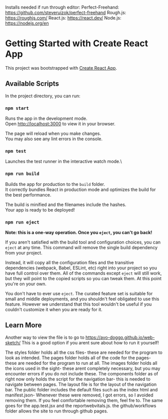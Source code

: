 
Installs needed if run through editor:
Perfect-Freehand: https://github.com/steveruizok/perfect-freehand 
Rough.js: https://roughjs.com/
React.js: https://react.dev/
Node.js: https://nodejs.org/en

# Getting Started with Create React App

This project was bootstrapped with [Create React App](https://github.com/facebook/create-react-app).

## Available Scripts

In the project directory, you can run:

### `npm start`

Runs the app in the development mode.\
Open [http://localhost:3000](http://localhost:3000) to view it in your browser.

The page will reload when you make changes.\
You may also see any lint errors in the console.

### `npm test`

Launches the test runner in the interactive watch mode.\

### `npm run build`

Builds the app for production to the `build` folder.\
It correctly bundles React in production mode and optimizes the build for the best performance.

The build is minified and the filenames include the hashes.\
Your app is ready to be deployed!



### `npm run eject`

**Note: this is a one-way operation. Once you `eject`, you can't go back!**

If you aren't satisfied with the build tool and configuration choices, you can `eject` at any time. This command will remove the single build dependency from your project.

Instead, it will copy all the configuration files and the transitive dependencies (webpack, Babel, ESLint, etc) right into your project so you have full control over them. All of the commands except `eject` will still work, but they will point to the copied scripts so you can tweak them. At this point you're on your own.

You don't have to ever use `eject`. The curated feature set is suitable for small and middle deployments, and you shouldn't feel obligated to use this feature. However we understand that this tool wouldn't be useful if you couldn't customize it when you are ready for it.


## Learn More

Another way to view the file is to go to https://avo-doggo.github.io/web-sketch/ This is a good option if you arent sure about how to run it yourself!

The styles folder holds all the css files- these are needed for the program to look as intended.
The pages folder holds all of the code for the pages- these are needed for the program to run at all.
The images folder holds all the icons used in the sight- these arent completely necessary, but you may encounter errors if you do not include these.
The components folder as of right now only holds the script for the navigation bar- this is needed to navigate between pages.
The layout file is for the layout of the navigation bar.
The public folder includes the default files such as the index html and manifest.json- Whenever these were removed, I got errors, so I avoided removing them. If you feel comfortable removing them, feel fre to.
The same goes for the app.test.jsx and the reportwebvitals.js. 
the github/workflows folder allows the site to run through github pages.

 
 
